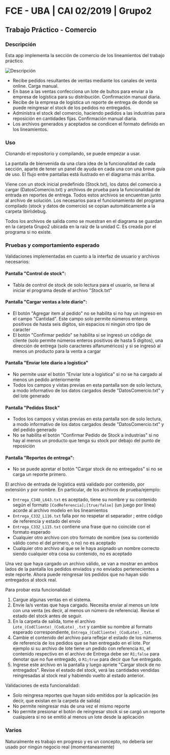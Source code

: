 # FCE - UBA | CAI 02/2019 | Grupo2
## Trabajo Práctico - Comercio

### Descripción

Esta app implementa la sección de comercio de los lineamientos del trabajo práctico.

![Descripción](https://i.imgur.com/Avfl25x.png)

- Recibe pedidos resultantes de ventas mediante los canales de venta online. Carga manual.
- En base a las ventas confecciona un lote de bultos para enviar a la empresa de logística para su distribución. Confirmación manual diaria.
- Recibe de la empresa de logística un reporte de entrega de donde se puede reingresar el stock de los pedidos no entregados.
- Administra el stock del comercio, haciendo pedidos a las industrias para reposición en cantidades fijas. Confirmación manual diaria.
- Los archivos generados y aceptados se condicen  el formato definido en los lineamientos.

### Uso

Clonando el repositorio y compilando, se puede empezar a usar. 

La pantalla de bienvenida da una clara idea de la funcionalidad de cada sección, aparte de tener un panel de ayuda en cada una con una breve guía de uso. El flujo entre pantallas está ilustrado en el diagrama más arriba.

Viene con un stock inicial predefinido (Stock.txt), los datos del comercio a cargar (DatosComercio.txt) y archivos de prueba para la funcionalidad de entrada en reportes de entrega. Todos estos archivos se encuentran junto al archivo de solución. Los necesarios para el funcionamiento del programa compilado (stock y datos de comercio) se copian automáticamente a la carpeta \bin\debug.

Todos los archivos de salida como se muestran en el diagrama se guardan en la carpeta Grupo2 ubicada en la raíz de la unidad C. Es creada por el programa si no existe.

### Pruebas y comportamiento esperado

Validaciones implementadas en cuanto a la interfaz de usuario y archivos necesarios:

#### Pantalla "Control de stock":
- Tabla de control de stock de solo lectura para el usuario, se llena al iniciar el programa desde el archivo "Stock.txt"

#### Pantalla "Cargar ventas a lote diario":
- El botón "Agregar item al pedido" no se habilita si no hay un ingreso en el campo "Cantidad". Este campo solo permite números enteros positivos de hasta seis dígitos, sin espacios ni ningún otro tipo de caracter
- El botón "Confirmar pedido" se habilita si se ingresó un código de cliente (solo permite números enteros positivos de hasta 5 dígitos), una dirección de entrega (solo caracteres alfanuméricos) y si se ingresó al menos un producto para la venta a cargar

#### Pantalla "Enviar lote diario a logística"
- No permite usar el botón "Enviar lote a logística" si no se ha cargado al menos un pedido anteriormente
- Todos los campos y vistas previas en esta pantalla son de solo lectura, a modo informativo de los datos cargados desde "DatosComercio.txt" y del lote generado

#### Pantalla "Pedidos Stock"
- Todos los campos y vistas previas en esta pantalla son de solo lectura, a modo informativo de los datos cargados desde "DatosComercio.txt" y del pedido generado
- No se habilita el botón "Confirmar Pedido de Stock a industrias" si no hay al menos un producto que tenga su stock por debajo del punto de reposición

#### Pantalla "Reportes de entrega":
- No se puede apretar el botón "Cargar stock de no entregados" si no se carga un reporte primero.

El archivo de entrada de logística está validado por contenido, por extensión y por nombre. En particular, de los archivos de prueba/ejemplo:
- `Entrega_C340_L643.txt` es aceptado, tiene su nombre y su contenido según el formato `[CodReferencia];[true/false]` (un juego por línea) acorde al archivo modelo en los lineamientos
- `Entrega_C332_L116.txt` falla por no respetar el separador ; entre código de referencia y estado del envío
- `Entrega_C332_L115.txt` contiene una frase que no coincide con el formato esperado
- Cualquier otro archivo con otro formato de nombre (sea su contenido válido como el del primero, o no) no es aceptado
- Cualquier otro archivo al que se le haya asignado un nombre correcto siendo cualquier otra cosa su contenido, no es aceptado

Una vez que haya cargado un archivo válido, se van a mostrar en ambos lados de la pantalla los pedidos enviados y no enviados pertenecientes a este reporte. Ahora puede reingresar los pedidos que no hayan sido entregados al stock real. 

Para probar esta funcionalidad:
1) Cargue algunas ventas en el sistema. 
2) Envíe la/s ventas que haya cargado. Necesita enviar al menos un lote con una venta (es decir, al menos un número de referencia). Revise el estado del stock antes de seguir.
3) En la carpeta de salida, tome el archivo `Lote_(CodCliente)_(CodLote)_.txt` y cambie su nombre al formato esperado correspondiente, `Entrega_(CodCliente)_(CodLote)_.txt`.
4) Cambie el contenido del archivo para reflejar el estado de los números de referencia de los pedidos que se han entregado en el lote. Por ejemplo si su archivo de lote tiene un pedido con referencia `R1`, el contenido respectivo en el archivo de Entrega debe ser `R1;false` para denotar que no fue entregado, o `R1;true` para decir que fue entregado.
5) Ingrese este archivo en la pantalla y luego apriete "Cargar stock de no entregados". Revise el estado del stock, verá las cantidades vendidas reingresadas al stock real y habiendo vuelto al estado anterior.

Validaciones de esta funcionalidad:

- Solo reingresa reportes que hayan sido emitidos por la aplicación (es decir, que existan en la carpeta de salida)
- No permite reingresar más de una vez el mismo reporte
- No permite presionar el botón de reingresar stock si se cargó un reporte cualquiera si no se emitió al menos un lote desde la aplicación

### Varios

Naturalmente es trabajo en progreso y es un concepto, no debería ser usado por ningún negocio real (momentaneamente)


